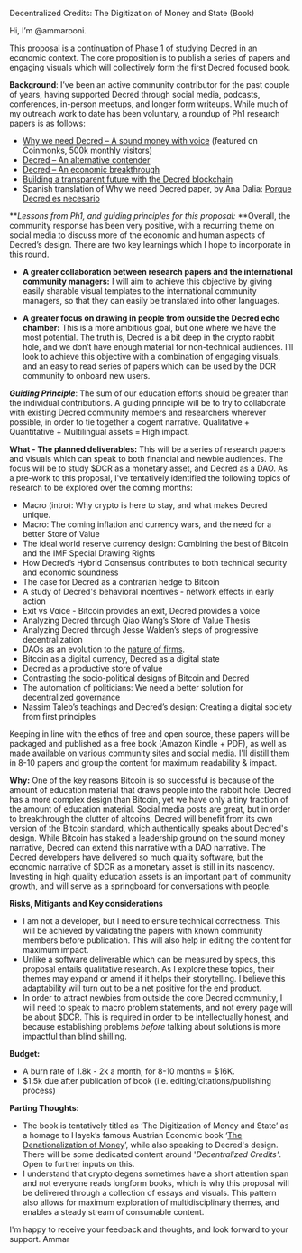 Decentralized Credits: The Digitization of Money and State (Book)

Hi, I’m @ammarooni. 

This proposal is a continuation of [Phase 1](https://proposals.decred.org/proposals/65bde4146b845e7e839d6916d4d8f642bc39c250df5379c2f1e26c4ab778ec1a) of studying Decred in an economic context. The core proposition is to publish a series of papers and engaging visuals which will collectively form the first Decred focused book. 

**Background**:
I’ve been an active community contributor for the past couple of years, having supported Decred through social media, podcasts, conferences, in-person meetups, and longer form writeups. While much of my outreach work to date has been voluntary, a roundup of Ph1 research papers is as follows:
-	[Why we need Decred – A sound money with voice](https://medium.com/coinmonks/why-we-need-decred-an-inclusive-approach-to-sound-money-db2f990c107b) (featured on Coinmonks, 500k monthly visitors)
-	[Decred – An alternative contender](https://ammarooni.medium.com/decred-an-alternative-contender-a3547a014745)
-	[Decred – An economic breakthrough](https://ammarooni.medium.com/decred-an-economic-breakthrough-4d2e3ea27338)
-	[Building a transparent future with the Decred blockchain](https://medium.com/decred/building-a-transparent-future-with-the-decred-blockchain-e77471d28059)
-	Spanish translation of Why we need Decred paper, by Ana Dalia: [Porque Decred es necesario](https://medium.com/decred-es/porque-decred-es-necesario-un-enfoque-inclusivo-sobre-el-dinero-duradero-b8235fb312f3)

***Lessons from Ph1, and guiding principles for this proposal:* **Overall, the community response has been very positive, with a recurring theme on social media to discuss more of the economic and human aspects of Decred’s design. There are two key learnings which I hope to incorporate in this round. 

- **A greater collaboration between research papers and the international community managers:** I will aim to achieve this objective by giving easily sharable visual templates to the international community managers, so that they can easily be translated into other languages.

- **A greater focus on drawing in people from outside the Decred echo chamber:**  This is a more ambitious goal, but one where we have the most potential. The truth is, Decred is a bit deep in the crypto rabbit hole, and we don’t have enough material for non-technical audiences. I’ll look to achieve this objective with a combination of engaging visuals, and an easy to read series of papers which can be used by the DCR community to onboard new users.
 
***Guiding Principle***: The sum of our education efforts should be greater than the individual contributions. A guiding principle will be to try to collaborate with existing Decred community members and researchers wherever possible, in order to tie together a cogent narrative. Qualitative + Quantitative + Multilingual assets = High impact.

**What - The planned deliverables:**
This will be a series of research papers and visuals which can speak to both financial and newbie audiences. The focus will be to study $DCR as a monetary asset, and Decred as a DAO. As a pre-work to this proposal, I've tentatively identified the following topics of research to be explored over the coming months:

- Macro (intro): Why crypto is here to stay, and what makes Decred unique. 
- Macro: The coming inflation and currency wars, and the need for a better Store of Value
- The ideal world reserve currency design: Combining the best of Bitcoin and the IMF Special Drawing Rights
- How Decred’s Hybrid Consensus contributes to both technical security and economic soundness
- The case for Decred as a contrarian hedge to Bitcoin
- A study of Decred's behavioral incentives - network effects in early action
- Exit vs Voice - Bitcoin provides an exit, Decred provides a voice 
- Analyzing Decred through Qiao Wang’s Store of Value Thesis
- Analyzing Decred through Jesse Walden’s steps of progressive decentralization
- DAOs as an evolution to the [nature of firms](https://en.wikipedia.org/wiki/The_Nature_of_the_Firm).
- Bitcoin as a digital currency, Decred as a digital state
- Decred as a productive store of value
- Contrasting the socio-political designs of Bitcoin and Decred
- The automation of politicians: We need a better solution for decentralized governance
- Nassim Taleb’s teachings and Decred’s design: Creating a digital society from first principles

Keeping in line with the ethos of free and open source, these papers will be packaged and published as a free book (Amazon Kindle + PDF), as well as made available on various community sites and social media. I'll distill them in 8-10 papers and group the content for maximum readability & impact.

**Why:**
One of the key reasons Bitcoin is so successful is because of the amount of education material that draws people into the rabbit hole. Decred has a more complex design than Bitcoin, yet we have only a tiny fraction of the amount of education material.
Social media posts are great, but in order to breakthrough the clutter of altcoins, Decred will benefit from its own version of the Bitcoin standard, which authentically speaks about Decred's design. While Bitcoin has staked a leadership ground on the sound money narrative, Decred can extend this narrative with a DAO narrative.
The Decred developers have delivered so much quality software, but the economic narrative of $DCR as a monetary asset is still in its nascency. Investing in high quality education assets is an important part of community growth, and will serve as a springboard for conversations with  people.

**Risks, Mitigants and Key considerations**
- I am not a developer, but I need to ensure technical correctness. This will be achieved by validating the papers with known community members before publication. This will also help in editing the content for maximum impact.
- Unlike a software deliverable which can be measured by specs, this proposal entails qualitative research. As I explore these topics, their themes may expand or amend if it helps their storytelling. I believe this adaptability will turn out to be a net positive for the end product.
- In order to attract newbies from outside the core Decred community, I will need to speak to macro problem statements, and not every page will be about $DCR. This is required in order to be intellectually honest, and because establishing problems *before* talking about solutions is more impactful than blind shilling. 

**Budget:**
- A burn rate of 1.8k - 2k a month, for 8-10 months = $16K. 
- $1.5k due after publication of book (i.e. editing/citations/publishing process)

**Parting Thoughts:**
- The book is tentatively titled as ‘The Digitization of Money and State’ as a homage to Hayek’s famous Austrian Economic book ‘[The Denationalization of Money](https://en.wikipedia.org/wiki/The_Denationalization_of_Money)’, while also speaking to Decred's design. There will be some dedicated content around '*Decentralized Credits'*. Open to further inputs on this.
- I understand that crypto degens sometimes have a short attention span and not everyone reads longform books, which is why this proposal will be delivered through a collection of essays and visuals. This pattern also allows for maximum exploration of multidisciplinary themes, and enables a steady stream of consumable content.

I'm happy to receive your feedback and thoughts, and look forward to your support.
Ammar